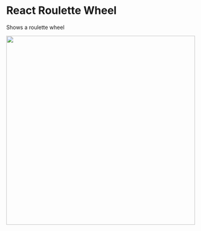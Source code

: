 # React Roulette Wheel

Shows a roulette wheel 

<img src="https://image.ibb.co/fx66a6/Screen_Shot_2017_11_23_at_3_48_00_PM.png" width="500" />
